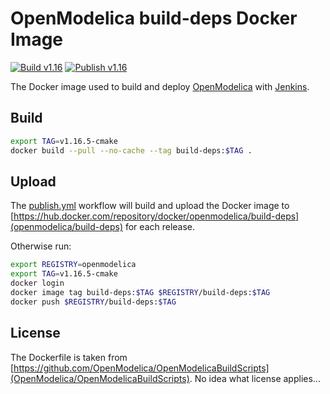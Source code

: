 # OpenModelica build-deps Docker Image

[![Build v1.16](https://github.com/OpenModelica/build-deps/actions/workflows/build.yml/badge.svg?branch=releases%2Fv1.16)](https://github.com/OpenModelica/build-deps/actions/workflows/build.yml)
[![Publish v1.16](https://github.com/OpenModelica/build-deps/actions/workflows/publish.yml/badge.svg?branch=releases%2Fv1.16)](https://github.com/OpenModelica/build-deps/actions/workflows/publish.yml)

The Docker image used to build and deploy
[OpenModelica](https://github.com/OpenModelica/OpenModelica) with
[Jenkins](https://test.openmodelica.org/jenkins/).

## Build

```bash
export TAG=v1.16.5-cmake
docker build --pull --no-cache --tag build-deps:$TAG .
```

## Upload

The [publish.yml](./.github/workflows/publish.yml) workflow will build and upload the
Docker image to [https://hub.docker.com/repository/docker/openmodelica/build-deps](openmodelica/build-deps)
for each release.

Otherwise run:

```bash
export REGISTRY=openmodelica
export TAG=v1.16.5-cmake
docker login
docker image tag build-deps:$TAG $REGISTRY/build-deps:$TAG
docker push $REGISTRY/build-deps:$TAG
```

## License

The Dockerfile is taken from [https://github.com/OpenModelica/OpenModelicaBuildScripts](OpenModelica/OpenModelicaBuildScripts).
No idea what license applies...

